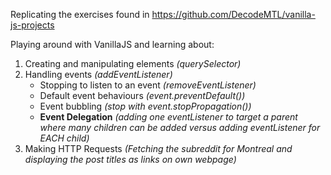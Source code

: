 Replicating the exercises found  in https://github.com/DecodeMTL/vanilla-js-projects


Playing around with VanillaJS and learning about:

1. Creating and manipulating elements *(querySelector)*
2. Handling events *(addEventListener)*
    - Stopping to listen to an event *(removeEventListener)*
    - Default event behaviours *(event.preventDefault())*
    - Event bubbling *(stop with event.stopPropagation())*
    - **Event Delegation** *(adding one eventListener to target a parent where many children can be added versus adding eventListener for EACH child)*
3. Making HTTP Requests *(Fetching the subreddit for Montreal and displaying the post titles as links on own webpage)* 